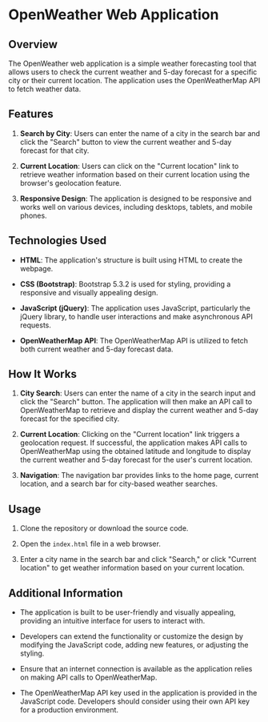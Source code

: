 # OpenWeather Web Application

## Overview

The OpenWeather web application is a simple weather forecasting tool that allows users to check the current weather and 5-day forecast for a specific city or their current location. The application uses the OpenWeatherMap API to fetch weather data.

## Features

1. **Search by City**: Users can enter the name of a city in the search bar and click the "Search" button to view the current weather and 5-day forecast for that city.

2. **Current Location**: Users can click on the "Current location" link to retrieve weather information based on their current location using the browser's geolocation feature.

3. **Responsive Design**: The application is designed to be responsive and works well on various devices, including desktops, tablets, and mobile phones.

## Technologies Used

- **HTML**: The application's structure is built using HTML to create the webpage.

- **CSS (Bootstrap)**: Bootstrap 5.3.2 is used for styling, providing a responsive and visually appealing design.

- **JavaScript (jQuery)**: The application uses JavaScript, particularly the jQuery library, to handle user interactions and make asynchronous API requests.

- **OpenWeatherMap API**: The OpenWeatherMap API is utilized to fetch both current weather and 5-day forecast data.

## How It Works

1. **City Search**: Users can enter the name of a city in the search input and click the "Search" button. The application will then make an API call to OpenWeatherMap to retrieve and display the current weather and 5-day forecast for the specified city.

2. **Current Location**: Clicking on the "Current location" link triggers a geolocation request. If successful, the application makes API calls to OpenWeatherMap using the obtained latitude and longitude to display the current weather and 5-day forecast for the user's current location.

3. **Navigation**: The navigation bar provides links to the home page, current location, and a search bar for city-based weather searches.

## Usage

1. Clone the repository or download the source code.

2. Open the `index.html` file in a web browser.

3. Enter a city name in the search bar and click "Search," or click "Current location" to get weather information based on your current location.

## Additional Information

- The application is built to be user-friendly and visually appealing, providing an intuitive interface for users to interact with.

- Developers can extend the functionality or customize the design by modifying the JavaScript code, adding new features, or adjusting the styling.

- Ensure that an internet connection is available as the application relies on making API calls to OpenWeatherMap.

- The OpenWeatherMap API key used in the application is provided in the JavaScript code. Developers should consider using their own API key for a production environment.